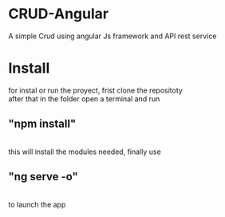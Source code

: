 # CRUD-Angular
A simple Crud using angular Js framework and API rest service 

<h1>Install</h1>

for instal or run the proyect, frist clone the repositoty <br/> 
after that in the folder open a terminal and run <br/> 
<h2><b>"npm install"</b></h2> <br/> 
this will install the modules needed, finally use <br/> 
<h2><b>"ng serve -o"</b></h2> <br/> 
to launch the app 
